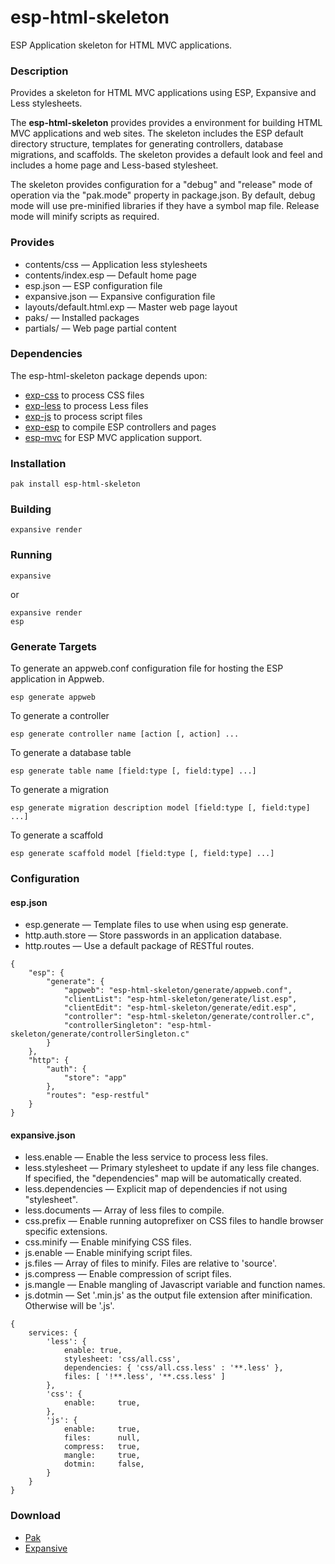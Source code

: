 esp-html-skeleton
===

ESP Application skeleton for HTML MVC applications.

### Description

Provides a skeleton for HTML MVC applications using ESP, Expansive and Less stylesheets.

The **esp-html-skeleton** provides provides a environment for building HTML MVC applications and web sites. 
The skeleton includes the ESP default directory structure, templates for generating controllers, database migrations,
and scaffolds. The skeleton provides a default look and feel and includes a home page and Less-based stylesheet.

The skeleton provides configuration for a "debug" and "release" mode of operation via
the "pak.mode" property in package.json. By default, debug mode will use pre-minified
libraries if they have a symbol map file. Release mode will minify scripts as required.

### Provides

* contents/css &mdash; Application less stylesheets
* contents/index.esp &mdash; Default home page
* esp.json &mdash; ESP configuration file
* expansive.json &mdash; Expansive configuration file
* layouts/default.html.exp &mdash; Master web page layout 
* paks/ &mdash; Installed packages
* partials/ &mdash; Web page partial content

### Dependencies

The esp-html-skeleton package depends upon:

* [exp-css](https://github.com/embedthis/exp-css) to process CSS files
* [exp-less](https://github.com/embedthis/exp-less) to process Less files
* [exp-js](https://github.com/embedthis/exp-js) to process script files
* [exp-esp](https://github.com/embedthis/exp-esp) to compile ESP controllers and pages
* [esp-mvc](https://github.com/embedthis/esp-mvc) for ESP MVC application support.

### Installation

    pak install esp-html-skeleton

### Building

    expansive render

### Running

    expansive

or

    expansive render
    esp

### Generate Targets

To generate an appweb.conf configuration file for hosting the ESP application in Appweb.

    esp generate appweb

To generate a controller

    esp generate controller name [action [, action] ...

To generate a database table

    esp generate table name [field:type [, field:type] ...]

To generate a migration

    esp generate migration description model [field:type [, field:type] ...]

To generate a scaffold

    esp generate scaffold model [field:type [, field:type] ...]

### Configuration

#### esp.json

* esp.generate &mdash; Template files to use when using esp generate.
* http.auth.store &mdash; Store passwords in an application database.
* http.routes &mdash; Use a default package of RESTful routes.

```
{
    "esp": {
        "generate": {
            "appweb": "esp-html-skeleton/generate/appweb.conf",
            "clientList": "esp-html-skeleton/generate/list.esp",
            "clientEdit": "esp-html-skeleton/generate/edit.esp",
            "controller": "esp-html-skeleton/generate/controller.c",
            "controllerSingleton": "esp-html-skeleton/generate/controllerSingleton.c"
        }
    },
    "http": {
        "auth": {
            "store": "app"
        },
        "routes": "esp-restful"
    }
}
```

#### expansive.json

* less.enable &mdash; Enable the less service to process less files.
* less.stylesheet &mdash; Primary stylesheet to update if any less file changes.
    If specified, the "dependencies" map will be automatically created.
* less.dependencies &mdash; Explicit map of dependencies if not using "stylesheet".
* less.documents &mdash; Array of less files to compile.
* css.prefix &mdash; Enable running autoprefixer on CSS files to handle browser specific extensions.
* css.minify &mdash; Enable minifying CSS files.
* js.enable &mdash; Enable minifying script files.
* js.files &mdash; Array of files to minify. Files are relative to 'source'.
* js.compress &mdash; Enable compression of script files.
* js.mangle &mdash; Enable mangling of Javascript variable and function names.
* js.dotmin &mdash; Set '.min.js' as the output file extension after minification. Otherwise will be '.js'.

```
{
    services: {
        'less': {
            enable: true,
            stylesheet: 'css/all.css',
            dependencies: { 'css/all.css.less' : '**.less' },
            files: [ '!**.less', '**.css.less' ]
        },
        'css': {
            enable:     true,
        },
        'js': {
            enable:     true,
            files:      null,
            compress:   true,
            mangle:     true,
            dotmin:     false,
        }
    }
}
```

### Download

* [Pak](https://embedthis.com/pak/)
* [Expansive](https://embedthis.com/expansive/)
